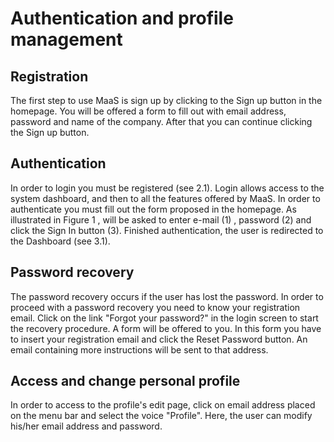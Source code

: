 # Authentication and profile management
## Registration
The first step to use MaaS is sign up by clicking to the Sign up button in the homepage. You will be offered a form to fill out with email address, password and name of the company. After that you can continue clicking the Sign up button.


## Authentication
In order to login you must be registered (see 2.1). Login allows access to the system dashboard, and then to all the features offered by MaaS. In order to authenticate
you must fill out the form proposed in the homepage. As illustrated in Figure 1 , will be
asked to enter e-mail (1) , password (2) and click the Sign In button (3). Finished
authentication, the user is redirected to the Dashboard (see 3.1).




## Password recovery
The password recovery occurs if the user has lost the password. In order to proceed with a password recovery you need to know your registration email. Click on the link "Forgot your password?" in the login screen to start the recovery procedure.
A form will be offered to you. In this form you have to insert your registration email and click the Reset Password button. An email containing more instructions will be sent to that address.


## Access and change personal profile
In order to access to the profile's edit page, click on email address placed on the menu bar and select the voice "Profile". Here, the user can modify his/her email address and password.
